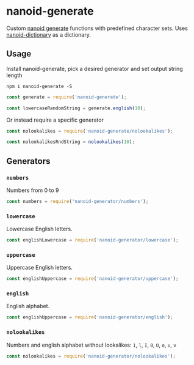 # nanoid-generate

Custom [nanoid generate](https://github.com/ai/nanoid#custom-alphabet-or-length) functions with predefined character sets. Uses [nanoid-dictionary](https://github.com/CyberAP/nanoid-dictionary) as a dictionary.

## Usage

Install nanoid-generate, pick a desired generator and set output string length

`npm i nanoid-generate -S`

```javascript
const generate = require('nanoid-generate');

const lowercaseRandomString = generate.english(10);
```

Or instead require a specific generator

```javascript
const nolookalikes = require('nanoid-generate/nolookalikes');

const nolookalikesRndString = nolookalikes(10);
```

## Generators

### `numbers`

Numbers from 0 to 9

```javascript
const numbers = require('nanoid-generator/numbers');
```

### `lowercase`

Lowercase English letters.

```javascript
const englishLowercase = require('nanoid-generator/lowercase');
```

### `uppercase`

Uppercase English letters.

```javascript
const englishUppercase = require('nanoid-generator/uppercase');
```

### `english`

English alphabet.

```javascript
const englishUppercase = require('nanoid-generator/english');
```

### `nolookalikes`

Numbers and english alphabet without lookalikes: `1`, `l`, `I`, `0`, `O`, `o`, `u`, `v`

```javascript
const nolookalikes = require('nanoid-generator/nolookalikes');
```

